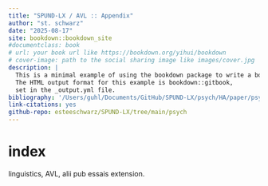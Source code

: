 ```yaml
--- 
title: "SPUND-LX / AVL :: Appendix"
author: "st. schwarz"
date: "2025-08-17"
site: bookdown::bookdown_site
#documentclass: book
# url: your book url like https://bookdown.org/yihui/bookdown
# cover-image: path to the social sharing image like images/cover.jpg
description: |
  This is a minimal example of using the bookdown package to write a book.
  The HTML output format for this example is bookdown::gitbook,
  set in the _output.yml file.
bibliography: '/Users/guhl/Documents/GitHub/SPUND-LX/psych/HA/paper/psych.bib'
link-citations: yes
github-repo: esteeschwarz/SPUND-LX/tree/main/psych
---
```

# index
linguistics, AVL, alii pub essais extension.
